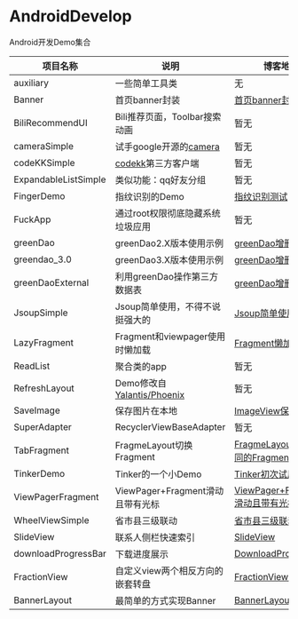 # AndroidDevelop
Android开发Demo集合



项目名称					|说明							|博客地址  																					|单独项目地址
---    					|--								|---   																						|---
auxiliary				|一些简单工具类					|无																							|无
Banner					|首页banner封装					|[首页banner封装](https://7449.github.io/Android_首页banner封装)								|改进版[BannerLayout](https://github.com/7449/BannerLayout)
BiliRecommendUI			|Bili推荐页面，Toolbar搜索动画 	|暂无 																						|无
cameraSimple			|试手google开源的[camera](https://github.com/google/cameraview)  |暂无 														|无
codeKKSimple			|[codekk](http://p.codekk.com/)第三方客户端 |暂无 																			|无
ExpandableListSimple	|类似功能：qq好友分组 				|暂无 																						|无
FingerDemo				|指纹识别的Demo					|[指纹识别测试](https://7449.github.io/Android_指纹识别测试) 									|无
FuckApp					|通过root权限彻底隐藏系统垃圾应用 	|暂无 																						|无
greenDao				|greenDao2.X版本使用示例 			|[greenDao增删改查](https://7449.github.io/Android_greenDao增删改查) 							|无
greendao_3.0			|greenDao3.X版本使用示例 			|[greenDao增删改查](https://7449.github.io/Android_greenDao增删改查) 							|无
greenDaoExternal     	|利用greenDao操作第三方数据表 		|[greenDao增删改查](https://7449.github.io/Android_greenDao增删改查) 							|无
JsoupSimple				|Jsoup简单使用，不得不说挺强大的 	|[Jsoup简单使用](https://7449.github.io/Android_Jsoup简单使用) 								|无
LazyFragment   			|Fragment和viewpager使用时懒加载  |[Fragment懒加载](https://7449.github.io/Android_Fragment懒加载) 								|[Retrofit_RxJava_MVP](https://github.com/7449/Retrofit_RxJava_MVP)
ReadList  				|聚合类的app						 |暂无 																						|无
RefreshLayout 			|Demo修改自[Yalantis/Phoenix](https://github.com/Yalantis/Phoenix) |暂无 														|无
SaveImage				|保存图片在本地 					 |[ImageView保存本地](https://7449.github.io/Android_ImageView保存本地) 						|无
SuperAdapter			|RecyclerViewBaseAdapter		 |暂无 																						|[XAdapter](https://github.com/7449/XAdapter)
TabFragment				|FragmeLayout切换Fragment   		 |[FragmeLayout切换不同的Fragment](https://7449.github.io/Android_TabFragment_用FragmeLayout切换不同的Fragment) |无
TinkerDemo				|Tinker的一个小Demo   			 |[Tinker初次试用](https://7449.github.io/Android_Tinker初次试用) 							|无
ViewPagerFragment 		|ViewPager+Fragment滑动且带有光标  |[ViewPager+Fragment滑动且带有光标](https://7449.github.io/Android_ViewPager+Fragment滑动且带有光标) |无
WheelViewSimple 		|省市县三级联动  					|[省市县三级联动](https://7449.github.io/Android_省市县三级联动) 								|无
SlideView				|联系人侧栏快速索引 				|[SlideView](https://7449.github.io/Android_SlideView/) |[SlideView](https://github.com/7449/SlideView)
downloadProgressBar  	|下载进度展示 					|[DownloadProgressBar](https://7449.github.io/Android_DownloadProgressBar/) |[ProgressView](https://github.com/7449/ProgressView)
FractionView			|自定义view两个相反方向的嵌套转盘   |[FractionView/](https://7449.github.io/Android_FractionView/) |[FractionView](https://github.com/7449/FractionView)
BannerLayout			|最简单的方式实现Banner 			| [BannerLayout/](https://7449.github.io/Android_BannerLayout/)  			|[BannerLayout](https://github.com/7449/BannerLayout)



